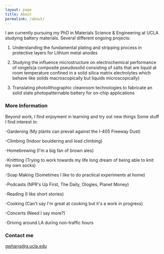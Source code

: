 ```yaml
---
layout: page
title: About
permalink: /about/
---
```

I am currently pursuing my PhD in Materials Science & Engineering at UCLA studying battery materials. Several different ongoing projects:

1) Understanding the fundamental plating and stripping process in protective layers for Lithium metal anodes

2) Studying the influence microstructure on electrochemical performance of iongels(a composite pseudosolid consisting of salts that are liquid at room temperature confined in a solid silica matrix electrolytes which behave like solids macroscopically but liquids microscopically)

3) Translating photolithographic cleanroom technologies to fabricate an solid state photopatternable battery for on-chip applications


### More Information

Beyond work, I find enjoyment in learning and try out new things
Some stuff I find interest in:

-Gardening (My plants can prevail against the I-405 Freeway Dust)

-Climbing (Indoor bouldering and lead climbing)

-Homebrewing (I'm a big fan of brown ales)

-Knittting (Trying to work towards my life long dream of being able to knit my own socks)

-Soap Making (Sometimes I like to do practical experiments at home)

-Podcasts (NPR's Up First, The Daily, Ologies, Planet Money)

-Reading (I like short stories)

-Cooking (Can't say I'm great at cooking but it's a work in progress)

-Concerts (Need I say more?)

-Driving around LA during non-traffic hours


### Contact me

[gwhang@g.ucla.edu](mailto:gwhang@g.ucla.edu)
